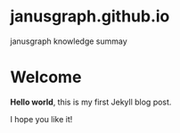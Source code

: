# janusgraph.github.io
janusgraph knowledge summay

# Welcome

**Hello world**, this is my first Jekyll blog post.

I hope you like it!
